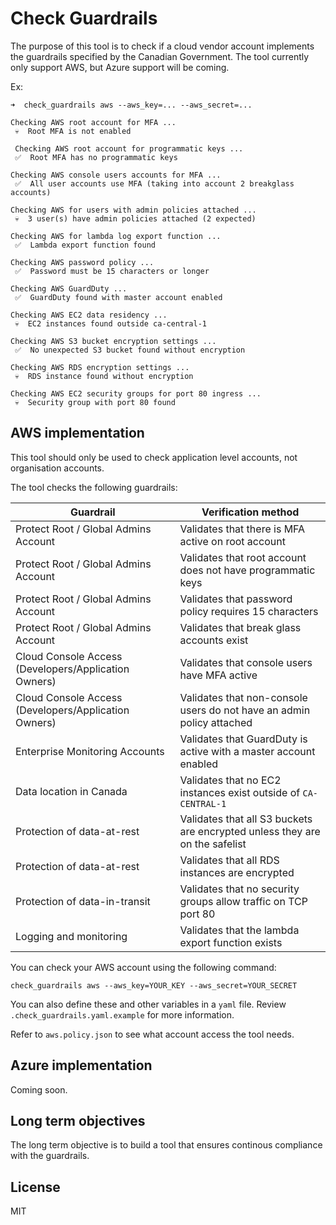 # Check Guardrails

The purpose of this tool is to check if a cloud vendor account implements the guardrails specified by the Canadian Government. The tool currently only support AWS, but Azure support will be coming.

Ex:
```
➜  check_guardrails aws --aws_key=... --aws_secret=...

Checking AWS root account for MFA ...
 💀  Root MFA is not enabled
 
 Checking AWS root account for programmatic keys ...
 ✅  Root MFA has no programmatic keys
 
Checking AWS console users accounts for MFA ...
 ✅  All user accounts use MFA (taking into account 2 breakglass accounts)
 
Checking AWS for users with admin policies attached ...
 💀  3 user(s) have admin policies attached (2 expected)
 
Checking AWS for lambda log export function ...
 ✅  Lambda export function found
 
Checking AWS password policy ...
 ✅  Password must be 15 characters or longer
 
Checking AWS GuardDuty ...
 ✅  GuardDuty found with master account enabled
 
Checking AWS EC2 data residency ...
 💀  EC2 instances found outside ca-central-1
 
Checking AWS S3 bucket encryption settings ...
 ✅  No unexpected S3 bucket found without encryption
 
Checking AWS RDS encryption settings ...
 💀  RDS instance found without encryption
 
Checking AWS EC2 security groups for port 80 ingress ...
 💀  Security group with port 80 found
```

## AWS implementation

This tool should only be used to check application level accounts, not organisation accounts.

The tool checks the following guardrails:

| Guardrail  |  Verification method |
|---|---|
| Protect Root / Global Admins Account  | Validates that there is MFA active on root account  |
| Protect Root / Global Admins Account  | Validates that root account does not have programmatic keys |
| Protect Root / Global Admins Account  | Validates that password policy requires 15 characters  |
| Protect Root / Global Admins Account  | Validates that break glass accounts exist  |
| Cloud Console Access (Developers/Application Owners)  | Validates that console users have MFA active  |
| Cloud Console Access (Developers/Application Owners)  | Validates that non-console users do not have an admin policy attached  |
| Enterprise Monitoring Accounts  | Validates that GuardDuty is active with a master account enabled  |
| Data location in Canada | Validates that no EC2 instances exist outside of `CA-CENTRAL-1`  |
| Protection of data-at-rest | Validates that all S3 buckets are encrypted unless they are on the safelist  |
| Protection of data-at-rest | Validates that all RDS instances are encrypted |
| Protection of data-in-transit | Validates that no security groups allow traffic on TCP port 80 |
| Logging and monitoring | Validates that the lambda export function exists |

You can check your AWS account using the following command:

`check_guardrails aws --aws_key=YOUR_KEY --aws_secret=YOUR_SECRET`

You can also define these and other variables in a `yaml` file. Review `.check_guardrails.yaml.example` for more information.

Refer to `aws.policy.json` to see what account access the tool needs.

## Azure implementation

Coming soon.

## Long term objectives

The long term objective is to build a tool that ensures continous compliance with the guardrails.

## License

MIT
